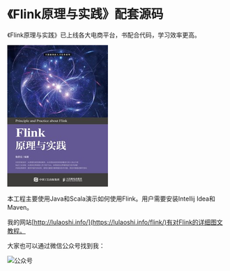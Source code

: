 # 《Flink原理与实践》配套源码

《Flink原理与实践》已上线各大电商平台，书配合代码，学习效率更高。

![《Flink原理与实践》](./book.jpeg)

本工程主要使用Java和Scala演示如何使用Flink。用户需要安装Intellij Idea和Maven。

我的网站[http://lulaoshi.info/](https://lulaoshi.info/flink/)有对Flink的详细图文教程。

大家也可以通过微信公众号找到我：

![公众号](http://aixingqiu-1258949597.cos.ap-beijing.myqcloud.com/2019-11-20-021810.png)
